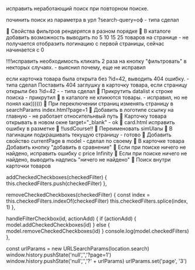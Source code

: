 исправить неработающий поиск при повторном поиске.

починить поиск из параметра в урл ?search-query=оф - типа сделал

🤔 Свойства фильтров рендерятся в разном порядке
👀 В каталоге добавить возможность выводить по 5 10 15 25 товаров на странице - не получается отобразить погинацию с первой страницы, сейчас начинается с 0

!!!!исправить необходимость кликать 2 раза на кнопку "фильтровать" в некторых случаях. - выяснил почему, еще не исправил

если карточка товара была открыта без ?id=42, выводить 404 ошибку. - типа сделал
Поставить 404 заглушку в карточку товара, если страницу открыли без ?id=42 - - типа сделал
🎉 Прикрутить datalist к строке поиска - прикрутил
🎉 в каталоге не кликются товары. - исправил, но не понял как))))))
🎉 При переключении страниц изменять страницу в searchParams index.html?page=1
🎉 Добавить в логотипе ссылку на главную - не работает относительнвый путь
🎉 Карточку товара открывать в новом окне target="\_blank" - ok
🎉 card.html исправить ошибку в разметке
🎉 !!usdCourse!!
🎉 Переименовать simUlarы
🎉 В пагинации подкрашивать текущую страницу - готово
🎉 Добавить свойство currentPage в model - сделал по своему
🎉 В карточке товара Добавить кнопку "добавить в сравнение"
🎉 Если при поиске ничего не найдено, исправить ошибку с price Infinity
🎉 Если при поиске ничего не найдено, выводить надпись "ничего не найдено"
🎉 Поиск внутри карточки товаров

addCheckedCheckboxes(checkedFilter) {
this.checkedFilters.push(checkedFilter)
},

removeCheckedCheckboxes(checkedFilter) {
const index = this.checkedFilters.indexOf(checkedFilter)
this.checkedFilters.splice(index, 1)
},

handleFilterCheckbox(id, actionAdd) {
if (actionAdd) {
model.addCheckedCheckboxes(id)
} else {
model.removeCheckedCheckboxes(id)
}
console.log(model.checkedFilters)
},

const urlParams = new URLSearchParams(location.search)
window.history.pushState('null','','?page=1')
window.history.pushState('null','','?' + urlParams)
urlParams.set('page', '3')
